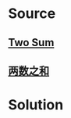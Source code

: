 # Source
## [Two Sum](https://leetcode.com/problems/two-sum/)
## [两数之和](https://leetcode-cn.com/problems/two-sum/)

# Solution
